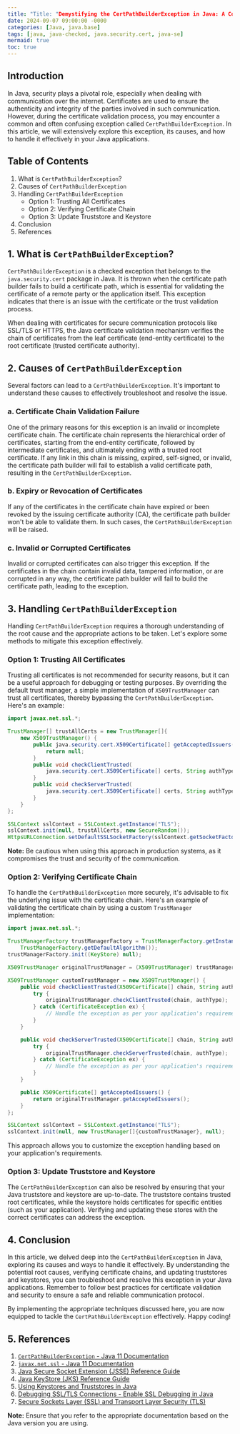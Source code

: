 ```yaml
---
title: "Title: "Demystifying the CertPathBuilderException in Java: A Comprehensive Guide""
date: 2024-09-07 09:00:00 -0000
categories: [Java, java.base]
tags: [java, java-checked, java.security.cert, java-se]
mermaid: true
toc: true
---
```



## Introduction

In Java, security plays a pivotal role, especially when dealing with communication over the internet. Certificates are used to ensure the authenticity and integrity of the parties involved in such communication. However, during the certificate validation process, you may encounter a common and often confusing exception called `CertPathBuilderException`. In this article, we will extensively explore this exception, its causes, and how to handle it effectively in your Java applications.

## Table of Contents

1. What is `CertPathBuilderException`?
2. Causes of `CertPathBuilderException`
3. Handling `CertPathBuilderException`
    - Option 1: Trusting All Certificates
    - Option 2: Verifying Certificate Chain
    - Option 3: Update Truststore and Keystore
4. Conclusion
5. References

## 1. What is `CertPathBuilderException`?

`CertPathBuilderException` is a checked exception that belongs to the `java.security.cert` package in Java. It is thrown when the certificate path builder fails to build a certificate path, which is essential for validating the certificate of a remote party or the application itself. This exception indicates that there is an issue with the certificate or the trust validation process.

When dealing with certificates for secure communication protocols like SSL/TLS or HTTPS, the Java certificate validation mechanism verifies the chain of certificates from the leaf certificate (end-entity certificate) to the root certificate (trusted certificate authority).

## 2. Causes of `CertPathBuilderException`

Several factors can lead to a `CertPathBuilderException`. It's important to understand these causes to effectively troubleshoot and resolve the issue.

### a. Certificate Chain Validation Failure

One of the primary reasons for this exception is an invalid or incomplete certificate chain. The certificate chain represents the hierarchical order of certificates, starting from the end-entity certificate, followed by intermediate certificates, and ultimately ending with a trusted root certificate. If any link in this chain is missing, expired, self-signed, or invalid, the certificate path builder will fail to establish a valid certificate path, resulting in the `CertPathBuilderException`.

### b. Expiry or Revocation of Certificates

If any of the certificates in the certificate chain have expired or been revoked by the issuing certificate authority (CA), the certificate path builder won't be able to validate them. In such cases, the `CertPathBuilderException` will be raised.

### c. Invalid or Corrupted Certificates

Invalid or corrupted certificates can also trigger this exception. If the certificates in the chain contain invalid data, tampered information, or are corrupted in any way, the certificate path builder will fail to build the certificate path, leading to the exception.

## 3. Handling `CertPathBuilderException`

Handling `CertPathBuilderException` requires a thorough understanding of the root cause and the appropriate actions to be taken. Let's explore some methods to mitigate this exception effectively.

### Option 1: Trusting All Certificates

Trusting all certificates is not recommended for security reasons, but it can be a useful approach for debugging or testing purposes. By overriding the default trust manager, a simple implementation of `X509TrustManager` can trust all certificates, thereby bypassing the `CertPathBuilderException`. Here's an example:

```java
import javax.net.ssl.*;

TrustManager[] trustAllCerts = new TrustManager[]{
    new X509TrustManager() {
        public java.security.cert.X509Certificate[] getAcceptedIssuers() {
            return null;
        }
        public void checkClientTrusted(
            java.security.cert.X509Certificate[] certs, String authType) {
        }
        public void checkServerTrusted(
            java.security.cert.X509Certificate[] certs, String authType) {
        }
    }
};

SSLContext sslContext = SSLContext.getInstance("TLS");
sslContext.init(null, trustAllCerts, new SecureRandom());
HttpsURLConnection.setDefaultSSLSocketFactory(sslContext.getSocketFactory());
```

**Note:** Be cautious when using this approach in production systems, as it compromises the trust and security of the communication.

### Option 2: Verifying Certificate Chain

To handle the `CertPathBuilderException` more securely, it's advisable to fix the underlying issue with the certificate chain. Here's an example of validating the certificate chain by using a custom `TrustManager` implementation:

```java
import javax.net.ssl.*;

TrustManagerFactory trustManagerFactory = TrustManagerFactory.getInstance(
    TrustManagerFactory.getDefaultAlgorithm());
trustManagerFactory.init((KeyStore) null);

X509TrustManager originalTrustManager = (X509TrustManager) trustManagerFactory.getTrustManagers()[0];

X509TrustManager customTrustManager = new X509TrustManager() {
    public void checkClientTrusted(X509Certificate[] chain, String authType) {
        try {
            originalTrustManager.checkClientTrusted(chain, authType);
        } catch (CertificateException ex) {
            // Handle the exception as per your application's requirement
        }
    }

    public void checkServerTrusted(X509Certificate[] chain, String authType) {
        try {
            originalTrustManager.checkServerTrusted(chain, authType);
        } catch (CertificateException ex) {
            // Handle the exception as per your application's requirement
        }
    }

    public X509Certificate[] getAcceptedIssuers() {
        return originalTrustManager.getAcceptedIssuers();
    }
};

SSLContext sslContext = SSLContext.getInstance("TLS");
sslContext.init(null, new TrustManager[]{customTrustManager}, null);
```

This approach allows you to customize the exception handling based on your application's requirements.

### Option 3: Update Truststore and Keystore

The `CertPathBuilderException` can also be resolved by ensuring that your Java truststore and keystore are up-to-date. The truststore contains trusted root certificates, while the keystore holds certificates for specific entities (such as your application). Verifying and updating these stores with the correct certificates can address the exception.

## 4. Conclusion

In this article, we delved deep into the `CertPathBuilderException` in Java, exploring its causes and ways to handle it effectively. By understanding the potential root causes, verifying certificate chains, and updating truststores and keystores, you can troubleshoot and resolve this exception in your Java applications. Remember to follow best practices for certificate validation and security to ensure a safe and reliable communication protocol.

By implementing the appropriate techniques discussed here, you are now equipped to tackle the `CertPathBuilderException` effectively. Happy coding!

## 5. References

1. [`CertPathBuilderException` - Java 11 Documentation](https://docs.oracle.com/en/java/javase/11/docs/api/java.base/java/security/cert/CertPathBuilderException.html)
2. [`javax.net.ssl` - Java 11 Documentation](https://docs.oracle.com/en/java/javase/11/docs/api/java.base/javax/net/ssl/package-summary.html)
3. [Java Secure Socket Extension (JSSE) Reference Guide](https://docs.oracle.com/en/java/javase/11/security/java-secure-socket-extension-jsse-reference-guide.html)
4. [Java KeyStore (JKS) Reference Guide](https://docs.oracle.com/en/java/javase/11/docs/specs/security/standard-names.html#keystore-types)
5. [Using Keystores and Truststores in Java](https://www.baeldung.com/java-keystore-truststore-difference)
6. [Debugging SSL/TLS Connections - Enable SSL Debugging in Java](https://blogs.oracle.com/java-platform-group/diagnosing-tlsssl-and-https)
7. [Secure Sockets Layer (SSL) and Transport Layer Security (TLS)](https://www.oracle.com/java/technologies/javase/javase-jdk8-doc-downloads.html)

**Note:** Ensure that you refer to the appropriate documentation based on the Java version you are using.